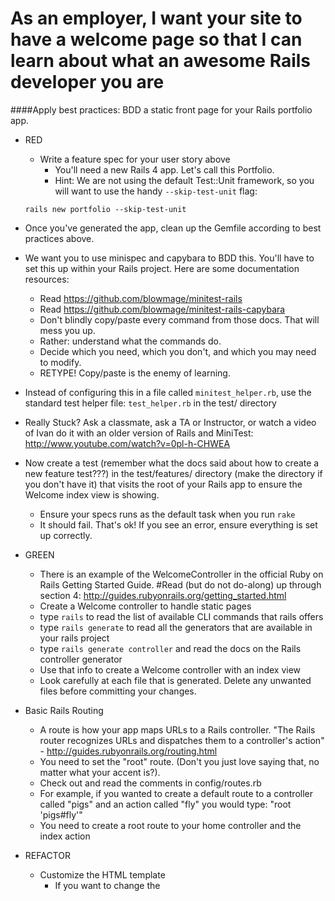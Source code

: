 # As an employer, I want your site to have a welcome page so that I can learn about what an awesome Rails developer you are

####Apply best practices: BDD a static front page for your Rails portfolio app.
- RED
    - Write a feature spec for your user story above
        - You'll need a new Rails 4 app. Let's call this Portfolio.
        - Hint: We are not using the default Test::Unit framework, so you will want to use the handy `--skip-test-unit` flag:

    `rails new portfolio --skip-test-unit`

- Once you've generated the app, clean up the Gemfile according to best practices above.
- We want you to use minispec and capybara to BDD this. You'll have to set this up within your Rails project. Here are some documentation resources:
    - Read https://github.com/blowmage/minitest-rails
    - Read https://github.com/blowmage/minitest-rails-capybara
    - Don't blindly copy/paste every command from those docs. That will mess you up.
    - Rather: understand what the commands do.
    - Decide which you need, which you don't, and which you may need to modify.
    - RETYPE! Copy/paste is the enemy of learning.
- Instead of configuring this in a file called `minitest_helper.rb`, use the standard test helper file: `test_helper.rb` in the test/ directory
- Really Stuck? Ask a classmate, ask a TA or Instructor, or watch a video of Ivan do it with an older version of Rails and MiniTest: http://www.youtube.com/watch?v=0pl-h-CHWEA

- Now create a test (remember what the docs said about how to create a new feature test???) in the test/features/ directory (make the directory if you don't have it) that visits the root of your Rails app to ensure the Welcome index view is showing.
    - Ensure your specs runs as the default task when you run `rake`
    - It should fail. That's ok! If you see an error, ensure everything is set up correctly.

- GREEN
    - There is an example of the WelcomeController in the official Ruby on Rails Getting Started Guide. #Read (but do not do-along) up through section 4: http://guides.rubyonrails.org/getting_started.html
    - Create a Welcome controller to handle static pages
    - type `rails` to read the list of available CLI commands that rails offers
    - type `rails generate` to read all the generators that are available in your rails project
    - type `rails generate controller` and read the docs on the Rails controller generator
    - Use that info to create a Welcome controller with an index view
    - Look carefully at each file that is generated. Delete any unwanted files before committing your changes.

- Basic Rails Routing
    - A route is how your app maps URLs to a Rails controller. "The Rails router recognizes URLs and dispatches them to a controller's action" - http://guides.rubyonrails.org/routing.html
    - You need to set the "root" route. (Don't you just love saying that, no matter what your accent is?).
    - Check out and read the comments in config/routes.rb
    - For example, if you wanted to create a default route to a controller called "pigs" and an action called "fly" you would type:
            "root 'pigs#fly'"
    - You need to create a root route to your home controller and the index action

- REFACTOR
    - Customize the HTML template
        - If you want to change the <title> tag of the page, where would you go?
        - Hints: The title tag is something in the page layout, that is set application wide right now.
            - Is it M,V, or C?
    - Add some basic information about you. Why would someone want to hire you? What you add doesn't have to be styled well, but try to structure it with basic HTML.

